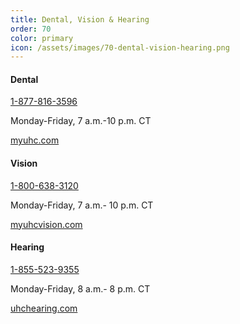 ```yaml
---
title: Dental, Vision & Hearing
order: 70
color: primary
icon: /assets/images/70-dental-vision-hearing.png
---
```


#### Dental

[1-877-816-3596](tel://+1-877-816-3596 "1-877-816-3596")

Monday-Friday, 7 a.m.-10 p.m. CT

[myuhc.com](https://member.uhc.com/myuhc "myuhc.com in a new tab")

#### Vision

[1-800-638-3120](tel://+1-800-638-3120 "1-800-638-3120")

Monday-Friday, 7 a.m.- 10 p.m. CT

[myuhcvision.com](https://www.myuhcvision.com/MWP/Landing "myuhcvision.com in a new tab")

#### Hearing

[1-855-523-9355](tel://+1-855-523-9355 "1-855-523-9355")

Monday-Friday, 8 a.m.- 8 p.m. CT

[uhchearing.com](https://www.uhchearing.com/ "uhchearing.com in a new tab")
